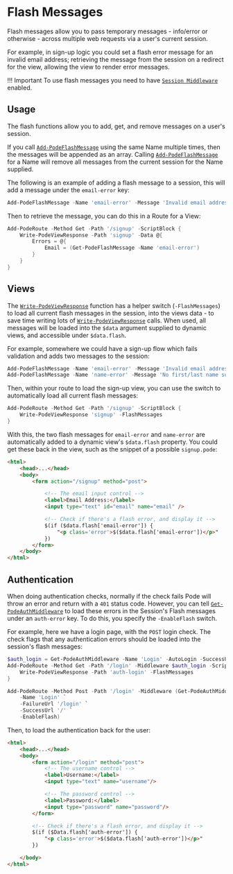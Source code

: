 # Flash Messages

Flash messages allow you to pass temporary messages - info/error or otherwise - across multiple web requests via a user's current session.

For example, in sign-up logic you could set a flash error message for an invalid email address; retrieving the message from the session on a redirect for the view, allowing the view to render error messages.

!!! Important
    To use flash messages you need to have [`Session Middleware`](../../../Middleware/Sessions) enabled.

## Usage

The flash functions allow you to add, get, and remove messages on a user's session.

If you call [`Add-PodeFlashMessage`](../../../../../Functions/Flash/Add-PodeFlashMessage) using the same Name multiple times, then the messages will be appended as an array. Calling [`Add-PodeFlashMessage`](../../../../../Functions/Flash/Add-PodeFlashMessage) for a Name will remove all messages from the current session for the Name supplied.

The following is an example of adding a flash message to a session, this will add a message under the `email-error` key:

```powershell
Add-PodeFlashMessage -Name 'email-error' -Message 'Invalid email address'
```

Then to retrieve the message, you can do this in a Route for a View:

```powershell
Add-PodeRoute -Method Get -Path '/signup' -ScriptBlock {
    Write-PodeViewResponse -Path 'signup' -Data @{
        Errors = @{
            Email = (Get-PodeFlashMessage -Name 'email-error')
        }
    }
}
```

## Views

The [`Write-PodeViewResponse`](../../../../../Functions/Responses/Write-PodeViewResponse) function has a helper switch (`-FlashMessages`) to load all current flash messages in the session, into the views data - to save time writing lots of [`Write-PodeViewResponse`](../../../../../Functions/Responses/Write-PodeViewResponse) calls. When used, all messages will be loaded into the `$data` argument supplied to dynamic views, and accessible under `$data.flash`.

For example, somewhere we could have a sign-up flow which fails validation and adds two messages to the session:

```powershell
Add-PodeFlashMessage -Name 'email-error' -Message 'Invalid email address'
Add-PodeFlashMessage -Name 'name-error' -Message 'No first/last name supplied'
```

Then, within your route to load the sign-up view, you can use the switch to automatically load all current flash messages:

```powershell
Add-PodeRoute -Method Get -Path '/signup' -ScriptBlock {
    Write-PodeViewResponse 'signup' -FlashMessages
}
```

With this, the two flash messages for `email-error` and `name-error` are automatically added to a dynamic view's `$data.flash` property. You could get these back in the view, such as the snippet of a possible `signup.pode`:

```html
<html>
    <head>...</head>
    <body>
        <form action="/signup" method="post">

            <!-- The email input control -->
            <label>Email Address:</label>
            <input type="text" id="email" name="email" />

            <!-- Check if there's a flash error, and display it -->
            $(if ($data.flash['email-error']) {
                "<p class='error'>$($data.flash['email-error'])</p>"
            })
        </form>
    </body>
</html>
```

## Authentication

When doing authentication checks, normally if the check fails Pode will throw an error and return with a `401` status code. However, you can tell [`Get-PodeAuthMiddleware`](../../../../../Functions/Authentication/Get-PodeAuthMiddleware) to load these errors in the Session's Flash messages under an `auth-error` key. To do this, you specify the `-EnableFlash` switch.

For example, here we have a login page, with the `POST` login check. The check flags that any authentication errors should be loaded into the session's flash messages:

```powershell
$auth_login = Get-PodeAuthMiddleware -Name 'Login' -AutoLogin -SuccessUrl '/'
Add-PodeRoute -Method Get -Path '/login' -Middleware $auth_login -ScriptBlock {
    Write-PodeViewResponse -Path 'auth-login' -FlashMessages
}

Add-PodeRoute -Method Post -Path '/login' -Middleware (Get-PodeAuthMiddleware `
    -Name 'Login' `
    -FailureUrl '/login' `
    -SuccessUrl '/' `
    -EnableFlash)
```

Then, to load the authentication back for the user:

```html
<html>
    <head>...</head>
    <body>
        <form action="/login" method="post">
            <!-- The username control -->
            <label>Username:</label>
            <input type="text" name="username"/>

            <!-- The password control -->
            <label>Password:</label>
            <input type="password" name="password"/>
        </form>

        <!-- Check if there's a flash error, and display it -->
        $(if ($Data.flash['auth-error']) {
            "<p class='error'>$($data.flash['auth-error'])</p>"
        })

    </body>
</html>
```
